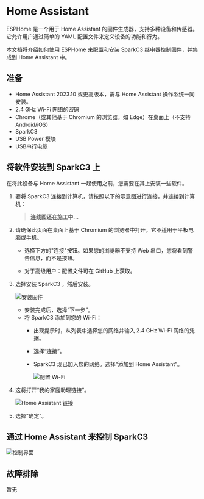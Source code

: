 
# Home Assistant

ESPHome 是一个用于 Home Assistant 的固件生成器，支持多种设备和传感器。它允许用户通过简单的 YAML 配置文件来定义设备的功能和行为。

本文档将介绍如何使用 ESPHome 来配置和安装 SparkC3 继电器控制固件，并集成到 Home Assistant 中。

## 准备

- Home Assistant 2023.10 或更高版本，需与 Home Assistant 操作系统一同安装。
- 2.4 GHz Wi-Fi 网络的密码
- Chrome（或其他基于 Chromium 的浏览器，如 Edge）在桌面上（不支持 Android/iOS）
- SparkC3
- USB Power 模块
- USB串行电缆

## 将软件安装到 SparkC3 上

在将此设备与 Home Assistant 一起使用之前，您需要在其上安装一些软件。

1. 要将 SparkC3 连接到计算机，请按照以下的示意图进行连接，并连接到计算机：

    > **连线图还在施工中...**

2. 请确保此页面在桌面上基于 Chromium 的浏览器中打开。它不适用于平板电脑或手机。

    - 选择下方的"连接"按钮。如果您的浏览器不支持 Web 串口，您将看到警告信息，而不是按钮。

        <EspWebInstaller manifest="https://raw.githubusercontent.com/lbuque/docs/refs/heads/master/source/_static/controller/spark-c3/firmware/manifest.json" />

    - 对于高级用户：配置文件可在 GitHub 上获取。

3. 选择安装 SparkC3 ，然后安装。

    ![安装固件](/wiki/controller/spark-c3/img/home-assistant/install-firmware.png)

    - 安装完成后，选择“下一步”。
    - 将 SparkC3 添加到您的 Wi-Fi：
      - 出现提示时，从列表中选择您的网络并输入 2.4 GHz Wi-Fi 网络的凭据。
      - 选择“连接”。
      - SparkC3 现已加入您的网络。选择“添加到 Home Assistant”。

         ![配置 Wi-Fi](/wiki/controller/spark-c3/img/home-assistant/config-wifi.png)

4. 这将打开“我的家庭助理链接”。

    ![Home Assistant 链接](/wiki/controller/spark-c3/img/home-assistant/esp32-atom-flash-06.png)

5. 选择“确定”。

## 通过 Home Assistant 来控制 SparkC3

![控制界面](/wiki/controller/spark-c3/img/home-assistant/control.png)

## 故障排除

暂无
